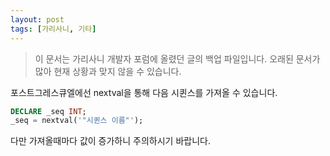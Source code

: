 ```yaml
---
layout: post
tags: [가리사니, 기타]
---
```


> 이 문서는 가리사니 개발자 포럼에 올렸던 글의 백업 파일입니다.
오래된 문서가 많아 현재 상황과 맞지 않을 수 있습니다.


포스트그레스큐엘에선 nextval을 통해 다음 시퀸스를 가져올 수 있습니다.

``` sql
DECLARE _seq INT;
_seq = nextval('"시퀸스 이름"');
```

다만 가져올때마다 값이 증가하니 주의하시기 바랍니다.